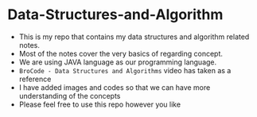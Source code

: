 # Data-Structures-and-Algorithm
- This is my repo that contains my data structures and algorithm related notes.
- Most of the notes cover the very basics of regarding concept.
- We are using JAVA language as our programming language.
- `BroCode - Data Structures and Algorithms` video has taken as a reference
- I have added images and codes so that we can have more understanding of the concepts
- Please feel free to use this repo however you like